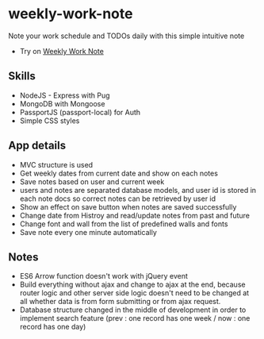 # weekly-work-note
Note your work schedule and TODOs daily with this simple intuitive note
- Try on [Weekly Work Note](http://ec2-18-216-145-9.us-east-2.compute.amazonaws.com/ "Weekly Work Note")

## Skills
- NodeJS - Express with Pug
- MongoDB with Mongoose
- PassportJS (passport-local) for Auth
- Simple CSS styles

## App details
- MVC structure is used
- Get weekly dates from current date and show on each notes
- Save notes based on user and current week
- users and notes are separated database models, and user id is stored in each note docs so correct notes can be retrieved by user id
- Show an effect on save button when notes are saved successfully
- Change date from Histroy and read/update notes from past and future
- Change font and wall from the list of predefined walls and fonts
- Save note every one minute automatically


## Notes
- ES6 Arrow function doesn't work with jQuery event
- Build everything without ajax and change to ajax at the end, because router logic and other server side logic doesn't need to be changed at all whether data is from form submitting or from ajax request.
- Database structure changed in the middle of development in order to implement search feature 
(prev : one record has one week / now : one record has one day)
